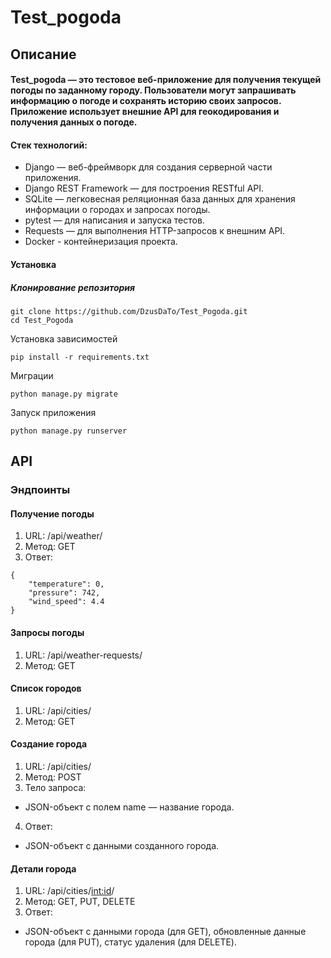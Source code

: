 # Test_pogoda
## Описание
#### Test_pogoda — это тестовое веб-приложение для получения текущей погоды по заданному городу. Пользователи могут запрашивать информацию о погоде и сохранять историю своих запросов. Приложение использует внешние API для геокодирования и получения данных о погоде.

#### Стек технологий:

- Django — веб-фреймворк для создания серверной части приложения.
- Django REST Framework — для построения RESTful API.
- SQLite — легковесная реляционная база данных для хранения информации о городах и запросах погоды.
- pytest — для написания и запуска тестов.
- Requests — для выполнения HTTP-запросов к внешним API.
- Docker - контейнеризация проекта.

#### Установка

##### Клонирование репозитория

```
git clone https://github.com/DzusDaTo/Test_Pogoda.git
cd Test_Pogoda
```

Установка зависимостей

```
pip install -r requirements.txt
```

Миграции

```
python manage.py migrate
```

Запуск приложения

```
python manage.py runserver
```

## API

### Эндпоинты

#### Получение погоды
1. URL: /api/weather/
2. Метод: GET
3. Ответ:
```
{
    "temperature": 0,
    "pressure": 742,
    "wind_speed": 4.4
}
```

#### Запросы погоды
1. URL: /api/weather-requests/
2. Метод: GET

#### Список городов
1. URL: /api/cities/
2. Метод: GET

#### Создание города
1. URL: /api/cities/
2. Метод: POST
3. Тело запроса:
  - JSON-объект с полем name — название города.
4. Ответ:
 - JSON-объект с данными созданного города.

#### Детали города
1. URL: /api/cities/<int:id>/
2. Метод: GET, PUT, DELETE
3. Ответ:
  - JSON-объект с данными города (для GET),
обновленные данные города (для PUT),
статус удаления (для DELETE).

